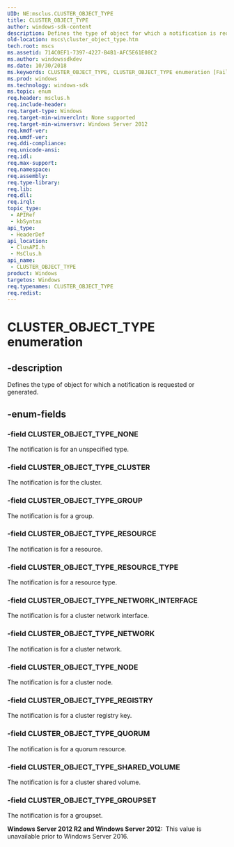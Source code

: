 ```yaml
---
UID: NE:msclus.CLUSTER_OBJECT_TYPE
title: CLUSTER_OBJECT_TYPE
author: windows-sdk-content
description: Defines the type of object for which a notification is requested or generated.
old-location: mscs\cluster_object_type.htm
tech.root: mscs
ms.assetid: 714C0EF1-7397-4227-B4B1-AFC5E61E08C2
ms.author: windowssdkdev
ms.date: 10/30/2018
ms.keywords: CLUSTER_OBJECT_TYPE, CLUSTER_OBJECT_TYPE enumeration [Failover Cluster], CLUSTER_OBJECT_TYPE_CLUSTER, CLUSTER_OBJECT_TYPE_GROUP, CLUSTER_OBJECT_TYPE_GROUPSET, CLUSTER_OBJECT_TYPE_NETWORK, CLUSTER_OBJECT_TYPE_NETWORK_INTERFACE, CLUSTER_OBJECT_TYPE_NODE, CLUSTER_OBJECT_TYPE_NONE, CLUSTER_OBJECT_TYPE_QUORUM, CLUSTER_OBJECT_TYPE_REGISTRY, CLUSTER_OBJECT_TYPE_RESOURCE, CLUSTER_OBJECT_TYPE_RESOURCE_TYPE, CLUSTER_OBJECT_TYPE_SHARED_VOLUME, clusapi/CLUSTER_OBJECT_TYPE, clusapi/CLUSTER_OBJECT_TYPE_CLUSTER, clusapi/CLUSTER_OBJECT_TYPE_GROUP, clusapi/CLUSTER_OBJECT_TYPE_GROUPSET, clusapi/CLUSTER_OBJECT_TYPE_NETWORK, clusapi/CLUSTER_OBJECT_TYPE_NETWORK_INTERFACE, clusapi/CLUSTER_OBJECT_TYPE_NODE, clusapi/CLUSTER_OBJECT_TYPE_NONE, clusapi/CLUSTER_OBJECT_TYPE_QUORUM, clusapi/CLUSTER_OBJECT_TYPE_REGISTRY, clusapi/CLUSTER_OBJECT_TYPE_RESOURCE, clusapi/CLUSTER_OBJECT_TYPE_RESOURCE_TYPE, clusapi/CLUSTER_OBJECT_TYPE_SHARED_VOLUME, msclus/CLUSTER_OBJECT_TYPE, msclus/CLUSTER_OBJECT_TYPE_CLUSTER, msclus/CLUSTER_OBJECT_TYPE_GROUP, msclus/CLUSTER_OBJECT_TYPE_GROUPSET, msclus/CLUSTER_OBJECT_TYPE_NETWORK, msclus/CLUSTER_OBJECT_TYPE_NETWORK_INTERFACE, msclus/CLUSTER_OBJECT_TYPE_NODE, msclus/CLUSTER_OBJECT_TYPE_NONE, msclus/CLUSTER_OBJECT_TYPE_QUORUM, msclus/CLUSTER_OBJECT_TYPE_REGISTRY, msclus/CLUSTER_OBJECT_TYPE_RESOURCE, msclus/CLUSTER_OBJECT_TYPE_RESOURCE_TYPE, msclus/CLUSTER_OBJECT_TYPE_SHARED_VOLUME, mscs.cluster_object_type
ms.prod: windows
ms.technology: windows-sdk
ms.topic: enum
req.header: msclus.h
req.include-header: 
req.target-type: Windows
req.target-min-winverclnt: None supported
req.target-min-winversvr: Windows Server 2012
req.kmdf-ver: 
req.umdf-ver: 
req.ddi-compliance: 
req.unicode-ansi: 
req.idl: 
req.max-support: 
req.namespace: 
req.assembly: 
req.type-library: 
req.lib: 
req.dll: 
req.irql: 
topic_type:
 - APIRef
 - kbSyntax
api_type:
 - HeaderDef
api_location:
 - ClusAPI.h
 - MsClus.h
api_name:
 - CLUSTER_OBJECT_TYPE
product: Windows
targetos: Windows
req.typenames: CLUSTER_OBJECT_TYPE
req.redist: 
---
```


# CLUSTER_OBJECT_TYPE enumeration


## -description


Defines the type of object for which a notification is requested or generated.


## -enum-fields




### -field CLUSTER_OBJECT_TYPE_NONE

The notification is for an unspecified type.


### -field CLUSTER_OBJECT_TYPE_CLUSTER

The notification is for the cluster.


### -field CLUSTER_OBJECT_TYPE_GROUP

The notification is for a group.


### -field CLUSTER_OBJECT_TYPE_RESOURCE

The notification is for a resource.


### -field CLUSTER_OBJECT_TYPE_RESOURCE_TYPE

The notification is for a resource type.


### -field CLUSTER_OBJECT_TYPE_NETWORK_INTERFACE

The notification is for a cluster network interface.


### -field CLUSTER_OBJECT_TYPE_NETWORK

The notification is for a cluster network.


### -field CLUSTER_OBJECT_TYPE_NODE

The notification is for a cluster node.


### -field CLUSTER_OBJECT_TYPE_REGISTRY

The notification is for a cluster registry key.


### -field CLUSTER_OBJECT_TYPE_QUORUM

The notification is for a quorum resource.


### -field CLUSTER_OBJECT_TYPE_SHARED_VOLUME

The notification is for a cluster shared volume.


### -field CLUSTER_OBJECT_TYPE_GROUPSET

The notification is for a groupset.

<b>Windows Server 2012 R2 and Windows Server 2012:  </b>This value is unavailable prior to Windows Server 2016.

